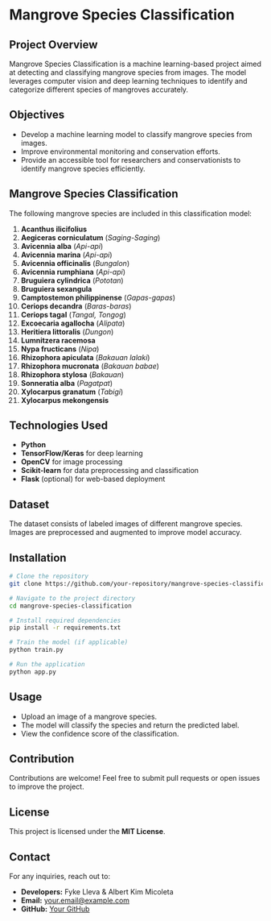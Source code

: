 # Mangrove Species Classification

## Project Overview
Mangrove Species Classification is a machine learning-based project aimed at detecting and classifying mangrove species from images. The model leverages computer vision and deep learning techniques to identify and categorize different species of mangroves accurately.

## Objectives
- Develop a machine learning model to classify mangrove species from images.
- Improve environmental monitoring and conservation efforts.
- Provide an accessible tool for researchers and conservationists to identify mangrove species efficiently.

## Mangrove Species Classification
The following mangrove species are included in this classification model:

1. **Acanthus ilicifolius**
2. **Aegiceras corniculatum** (*Saging-Saging*)
3. **Avicennia alba** (*Api-api*)
4. **Avicennia marina** (*Api-api*)
5. **Avicennia officinalis** (*Bungalon*)
6. **Avicennia rumphiana** (*Api-api*)
7. **Bruguiera cylindrica** (*Pototan*)
8. **Bruguiera sexangula**
9. **Camptostemon philippinense** (*Gapas-gapas*)
10. **Ceriops decandra** (*Baras-baras*)
11. **Ceriops tagal** (*Tangal, Tongog*)
12. **Excoecaria agallocha** (*Alipata*)
13. **Heritiera littoralis** (*Dungon*)
14. **Lumnitzera racemosa**
15. **Nypa fructicans** (*Nipa*)
16. **Rhizophora apiculata** (*Bakauan lalaki*)
17. **Rhizophora mucronata** (*Bakauan babae*)
18. **Rhizophora stylosa** (*Bakauan*)
19. **Sonneratia alba** (*Pagatpat*)
20. **Xylocarpus granatum** (*Tabigi*)
21. **Xylocarpus mekongensis**

## Technologies Used
- **Python**
- **TensorFlow/Keras** for deep learning
- **OpenCV** for image processing
- **Scikit-learn** for data preprocessing and classification
- **Flask** (optional) for web-based deployment

## Dataset
The dataset consists of labeled images of different mangrove species. Images are preprocessed and augmented to improve model accuracy.

## Installation
```sh
# Clone the repository
git clone https://github.com/your-repository/mangrove-species-classification.git

# Navigate to the project directory
cd mangrove-species-classification

# Install required dependencies
pip install -r requirements.txt

# Train the model (if applicable)
python train.py

# Run the application
python app.py
```

## Usage
- Upload an image of a mangrove species.
- The model will classify the species and return the predicted label.
- View the confidence score of the classification.

## Contribution
Contributions are welcome! Feel free to submit pull requests or open issues to improve the project.

## License
This project is licensed under the **MIT License**.

## Contact
For any inquiries, reach out to:
- **Developers:** Fyke Lleva & Albert Kim Micoleta
- **Email:** your.email@example.com
- **GitHub:** [Your GitHub](https://github.com/your-github)

